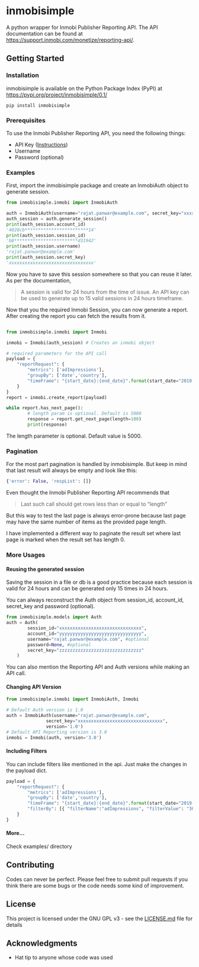 # inmobisimple

A python wrapper for Inmobi Publisher Reporting API. 
The API documentation can be found at https://support.inmobi.com/monetize/reporting-api/. 

## Getting Started


### Installation

inmobisimple is available on the Python Package Index (PyPI) at https://pypi.org/project/inmobisimple/0.1/

```
pip install inmobisimple
```

### Prerequisites

To use the Inmobi Publisher Reporting API, you need the following things:


* API Key ([Instructions](https://support.inmobi.com/monetize/reporting-api/reporting-api/))
* Username
* Password (optional)


### Examples

First, import the inmobisimple package and create an InmobiAuth object to generate session.

```python
from inmobisimple.inmobi import InmobiAuth

auth = InmobiAuth(username="rajat.panwar@example.com", secret_key="xxxxxxxxxxxxxxxxxxxxxxxxxxxxxxxx")
auth_session = auth.generate_session()
print(auth_session.account_id)
'4028cb************************14'
print(auth_session.session_id)
'b8************************d31942'
print(auth_session.username)
'rajat.panwar@example.com'
print(auth_session.secret_key)
'xxxxxxxxxxxxxxxxxxxxxxxxxxxxxxxx'
```

Now you have to save this session somewhere so that you can reuse it later. As per the documentation,

>A session is valid for 24 hours from the time of issue. An API key can be used to generate up to 15 valid sessions in 24 hours timeframe. 

Now that you the required Inmobi Session, you can now generate a report.
After creating the report you can fetch the results from it. 

```python

from inmobisimple.inmobi import Inmobi

inmobi = Inmobi(auth_session) # Creates an inmobi object

# required parameters for the API call
payload = {
    "reportRequest": {
        "metrics": ['adImpressions'],
        "groupBy": ['date','country'],
        "timeFrame": "{start_date}:{end_date}".format(start_date="2019-01-30", end_date="2019-01-31")
    }
}
report = inmobi.create_report(payload)

while report.has_next_page():
        # length param is optional. Default is 5000
        response = report.get_next_page(length=100)
        print(response)
```

The length parameter is optional. Default value is 5000.

### Pagination

For the most part pagination is handled by inmobisimple. But keep in mind that last result will always be empty and look like this:

```python
{'error': False, 'respList': []}
```

Even thought the Inmobi Publisher Reporting API recommends that
>Last such call should get rows less than or equal to “length”

But this way to test the last page is always error-prone because last page may have the same number of items as the provided page length.

I have implemented a different way to paginate the result set where last page is marked when the result set has length 0.


### More Usages


#### Reusing the generated session 

Saving the session in a file or db is a good practice because each session is valid for 24 hours and can be generated only 15 times in 24 hours.

You can always reconstruct the Auth object from session_id, account_id, secret_key and password (optional).

```python
from inmobisimple.models import Auth
auth = Auth(
        session_id="xxxxxxxxxxxxxxxxxxxxxxxxxxxxxxx",
        account_id="yyyyyyyyyyyyyyyyyyyyyyyyyyyyyyy",
        username="rajat.panwar@example.com", #optional
        password=None, #optional
        secret_key="zzzzzzzzzzzzzzzzzzzzzzzzzzzzzzz"
    )
```



You can also mention the Reporting API and Auth versions while making an API call.

#### Changing API Version

 ```python
from inmobisimple.inmobi import InmobiAuth, Inmobi

# Default Auth version is 1.0
auth = InmobiAuth(username="rajat.panwar@example.com", 
                secret_key="xxxxxxxxxxxxxxxxxxxxxxxxxxxxxxxx",
                version='1.0')
# Default API Reporting version is 3.0
inmobi = Inmobi(auth, version='3.0')
```

#### Including Filters

You can include filters like mentioned in the api.
Just make the changes in the payload dict.

```python
payload = {
    "reportRequest": {
        "metrics": ['adImpressions'],
        "groupBy": ['date','country'],
        "timeFrame": "{start_date}:{end_date}".format(start_date="2019-01-30", end_date="2019-01-31"),
        "filterBy": [{ "filterName":"adImpressions", "filterValue": "300" , "comparator":">"}]
    }
}
```

#### More...

Check examples/ directory

## Contributing

Codes can never be perfect. Please feel free to submit pull requests if you think there are some bugs or the code needs some kind of improvement.

## License

This project is licensed under the GNU GPL v3 - see the [LICENSE.md](LICENSE.md) file for details

## Acknowledgments

* Hat tip to anyone whose code was used
